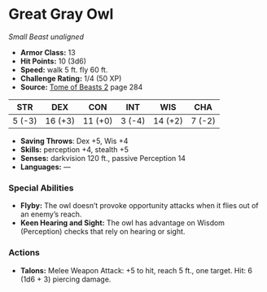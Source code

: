 # Great Gray Owl

*Small* *Beast* *unaligned*

- **Armor Class:** 13
- **Hit Points:** 10 (3d6)
- **Speed:** walk 5 ft. fly 60 ft.
- **Challenge Rating:** 1/4 (50 XP)
- **Source:** [Tome of Beasts 2](https://koboldpress.com/kpstore/product/tome-of-beasts-2-for-5th-edition) page 284

| STR | DEX | CON | INT | WIS | CHA |
| --- | --- | --- | --- | --- | --- |
| 5 (-3) | 16 (+3) | 11 (+0) | 3 (-4) | 14 (+2) | 7 (-2) |

- **Saving Throws**: Dex +5, Wis +4
- **Skills:** perception +4, stealth +5
- **Senses:** darkvision 120 ft., passive Perception 14
- **Languages:** —
### Special Abilities
- **Flyby:** The owl doesn’t provoke opportunity attacks when it flies out of an enemy’s reach.
- **Keen Hearing and Sight:** The owl has advantage on Wisdom (Perception) checks that rely on hearing or sight.
### Actions
- **Talons:** Melee Weapon Attack: +5 to hit, reach 5 ft., one target. Hit: 6 (1d6 + 3) piercing damage.


